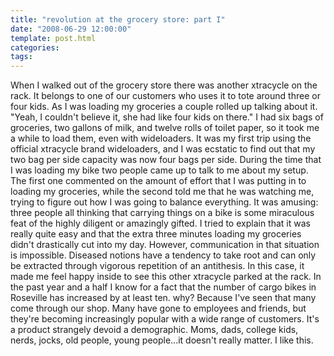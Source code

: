 ```yaml
---
title: "revolution at the grocery store: part I"
date: "2008-06-29 12:00:00"
template: post.html
categories: 
tags: 
---
```


When I walked out of the grocery store there was another xtracycle on the rack. It belongs to one of our customers who uses it to tote around three or four kids. As I was loading my groceries a couple rolled up talking about it. "Yeah, I couldn't believe it, she had like four kids on there." I had six bags of groceries, two gallons of milk, and twelve rolls of toilet paper, so it took me a while to load them, even with wideloaders. It was my first trip using the official xtracycle brand wideloaders, and I was ecstatic to find out that my two bag per side capacity was now four bags per side. During the time that I was loading my bike two people came up to talk to me about my setup. The first one commented on the amount of effort that I was putting in to loading my groceries, while the second told me that he was watching me, trying to figure out how I was going to balance everything. It was amusing: three people all thinking that carrying things on a bike is some miraculous feat of the highly diligent or amazingly gifted. I tried to explain that it was really quite easy and that the extra three minutes loading my groceries didn't drastically cut into my day. However, communication in that situation is impossible. Diseased notions have a tendency to take root and can only be extracted through vigorous repetition of an antithesis. In this case, it made me feel happy inside to see this other xtracycle parked at the rack. In the past year and a half I know for a fact that the number of cargo bikes in Roseville has increased by at least ten. why? Because I've seen that many come through our shop. Many have gone to employees and friends, but they're becoming increasingly popular with a wide range of customers. It's a product strangely devoid a demographic. Moms, dads, college kids, nerds, jocks, old people, young people...it doesn't really matter. I like this.